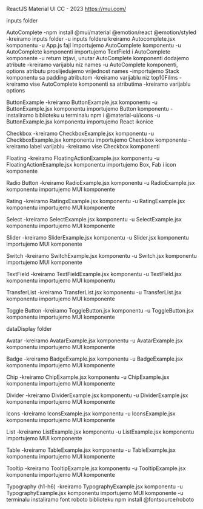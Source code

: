 ReactJS Material UI CC - 2023
https://mui.com/

inputs folder

AutoComplete
-npm install @mui/material @emotion/react @emotion/styled
-kreiramo inputs folder
-u inputs folderu kreiramo Autocomplete.jsx komponentu
-u App.js fajl importujemo AutoComplete komponentu
-u AutoComplete komponenti importujemo TextField i AutoComplete komponente
-u return izjavi, unutar AutoComplete komponenti dodajemo atribute
-kreiramo varijablu niz names
-u AutoComplete komponenti, options atributu proslijedujemo vrijednost names
-importujemo Stack komponentu sa padding atributom
-kreiramo varijablu niz top10Films
-kreiramo vise AutoComplete komponenti sa atributima
-kreiramo varijablu options


ButtonExample
-kreiramo ButtonExample.jsx komponentu
-u ButtonExample.jsx komponentu importujemo Button komponentu
-instaliramo biblioteku u terminalu npm i @material-ui/icons
-u ButtonExample.jsx komponentu importujemo React ikonice


Checkbox
-kreiramo CheckboxExample.jsx komponentu
-u CheckboxExample.jsx komponentu importujemo Checkbox komponentu
-kreiramo label varijablu
-kreiramo vise Checkbox komponenti


Floating
-kreiramo FloatingActionExample.jsx komponentu
-u FloatingActionExample.jsx komponentu importujemo Box, Fab i icon komponente


Radio Button
-kreiramo RadioExample.jsx komponentu
-u RadioExample.jsx komponentu importujemo MUI komponente


Rating
-kreiramo RatingxExample.jsx komponentu
-u RatingExample.jsx komponentu importujemo MUI komponente


Select
-kreiramo SelectExample.jsx komponentu
-u SelectExample.jsx komponentu importujemo MUI komponente


Slider
-kreiramo SliderExample.jsx komponentu
-u Slider.jsx komponentu importujemo MUI komponente


Switch
-kreiramo SwitchExample.jsx komponentu
-u Switch.jsx komponentu importujemo MUI komponente


TextField
-kreiramo TextFieldExample.jsx komponentu
-u TextField.jsx komponentu importujemo MUI komponentu


TransferList
-kreiramo TransferList.jsx komponentu
-u TransferList.jsx komponentu importujemo MUI komponente


Toggle Button
-kreiramo ToggleButton.jsx komponentu
-u ToggleButton.jsx komponentu importujemo MUI komponente


dataDisplay folder

Avatar
-kreiramo AvatarExample.jsx komponentu
-u AvatarExample.jsx komponentu importujemo MUI komponente


Badge
-kreiramo BadgeExample.jsx komponentu
-u BadgeExample.jsx komponentu importujemo MUI komponente


Chip 
-kreiramo ChipExample.jsx komponentu
-u ChipExample.jsx komponentu importujemo MUI komponente


Divider 
-kreiramo DividerExample.jsx komponentu
-u DividerExample.jsx komponentu importujemo MUI komponente


Icons
-kreiramo IconsExample.jsx komponentu
-u IconsExample.jsx komponentu importujemo MUI komponente


List 
-kreiramo ListExample.jsx komponentu
-u ListExample.jsx komponentu importujemo MUI komponente


Table
-kreiramo TableExample.jsx komponentu
-u TableExample.jsx komponentu importujemo MUI komponente


Tooltip 
-kreiramo TooltipExample.jsx komponentu
-u TooltipExample.jsx komponentu importujemo MUI komponente


Typography (h1-h6)
-kreiramo TypographyExample.jsx komponentu
-u TypographyExample.jsx komponentu importujemo MUI komponente
-u terminalu instaliramo font roboto biblioteku npm install @fontsource/roboto